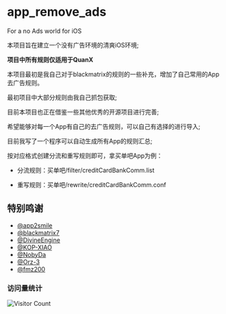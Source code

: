 # app_remove_ads
For a no Ads world for iOS

本项目旨在建立一个没有广告环境的清爽iOS环境;

**项目中所有规则仅适用于QuanX**

本项目最初是我自己对于blackmatrix的规则的一些补充，增加了自己常用的App去广告规则。

最初项目中大部分规则由我自己抓包获取;

目前本项目也正在借鉴一些其他优秀的开源项目进行完善;

希望能够对每一个App有自己的去广告规则，可以自己有选择的进行导入;

目前我写了一个程序可以自动生成所有App的规则汇总;

按对应格式创建分流和重写规则即可，拿买单吧App为例：

- 分流规则：买单吧/filter/creditCardBankComm.list

- 重写规则：买单吧/rewrite/creditCardBankComm.conf



## 特别鸣谢

- [@app2smile](https://github.com/app2smile)
- [@blackmatrix7](https://github.com/blackmatrix7)
- [@DivineEngine](https://github.com/DivineEngine)
- [@KOP-XIAO](https://github.com/KOP-XIAO)
- [@NobyDa](https://github.com/NobyDa)
- [@Orz-3](https://github.com/Orz-3)
- [@fmz200](https://github.com/fmz200)

### 访问量统计

![Visitor Count](https://profile-counter.glitch.me/zirawell/count.svg)

